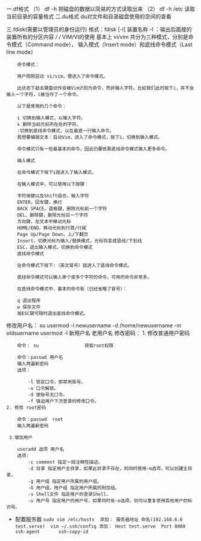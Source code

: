 一.df格式
	（1） df -h 把磁盘的数据以简易的方式读取出来
	（2） df -h /etc 读取当前目录的容量格式
二.du格式
	du对文件和目录磁盘使用的空间的查看

三.fdisk(需要以管理员的身份运行)
	格式：fdisk [-l] 装置名称
	-l ：输出后面接的装置所有的分区内容
*/
/*
	VIM/VI的使用
		基本上 vi/vim 共分为三种模式，分别是命令模式（Command mode），
		输入模式（Insert mode）和底线命令模式（Last line mode）

		命令模式：

		用户刚刚启动 vi/vim，便进入了命令模式。

		此状态下敲击键盘动作会被Vim识别为命令，而非输入字符。比如我们此时按下i，并不会输入一个字符，i被当作了一个命令。

		以下是常用的几个命令：

		i 切换到输入模式，以输入字符。
		x 删除当前光标所在处的字符。
		:切换到底线命令模式，以在最底一行输入命令。
		若想要编辑文本：启动Vim，进入了命令模式，按下i，切换到输入模式。

		命令模式只有一些最基本的命令，因此仍要依靠底线命令模式输入更多命令。

		输入模式

		在命令模式下按下i就进入了输入模式。

		在输入模式中，可以使用以下按键：

		字符按键以及Shift组合，输入字符
		ENTER，回车键，换行
		BACK SPACE，退格键，删除光标前一个字符
		DEL，删除键，删除光标后一个字符
		方向键，在文本中移动光标
		HOME/END，移动光标到行首/行尾
		Page Up/Page Down，上/下翻页
		Insert，切换光标为输入/替换模式，光标将变成竖线/下划线
		ESC，退出输入模式，切换到命令模式
		底线命令模式

		在命令模式下按下:（英文冒号）就进入了底线命令模式。

		底线命令模式可以输入单个或多个字符的命令，可用的命令非常多。

		在底线命令模式中，基本的命令有（已经省略了冒号）：

		q 退出程序
		w 保存文件
		按ESC键可随时退出底线命令模式。
		
		
		
修改用户名：
	su
	usermod -l newusername -d /home/newusername -m oldsuername
	usermod -l 新用户名 老用户名
	修改密码：
	1. 修改普通用户密码

        命令： su                 获取root权限

        命令：passwd 用户名
	    输入两遍新密码
        选项：

            -l 锁定口令，即禁用账号。
            -u 口令解锁。
            -d 使账号无口令。
            -f 强迫用户下次登录时修改口令。
	2. 修改 root密码

        命令：passwd  root
	    输入两遍新密码
			
	 3.增加用户

        useradd 选项 用户名
        选项:
            -c comment 指定一段注释性描述。
            -d 目录 指定用户主目录，如果此目录不存在，则同时使用-m选项，可以创建主目录。
            -g 用户组 指定用户所属的用户组。
            -G 用户组，用户组 指定用户所属的附加组。
            -s Shell文件 指定用户的登录Shell。
            -u 用户号 指定用户的用户号，如果同时有-o选项，则可以重复使用其他用户的标识号。

- 配置服务器
       ` sudo vim /etc/hosts 
         添加： 服务器地址 命名(192.168.6.6 test.serve) 
         vim ~/.ssh/config
         添加： Host test.serve 
               Port 8080
         ssh-agent      
         ssh-copy-id     
       `